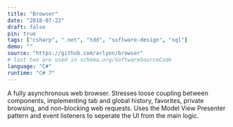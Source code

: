 ```yaml
---
title: "Browser"
date: "2018-07-22"
draft: false
pin: true
tags: ["csharp", ".net", "tdd", "software-design", "sql"]
demo: ""
source: "https://github.com/arlyon/browser"
# last two are used in schema.org/SoftwareSourceCode
language: "C#"
runtime: "C# 7"
---
```


A fully asynchronous web browser. Stresses loose coupling between
components, implementing tab and global history, favorites, private
browsing, and non-blocking web requests. Uses the Model View Presenter
pattern and event listeners to seperate the UI from the main logic.
